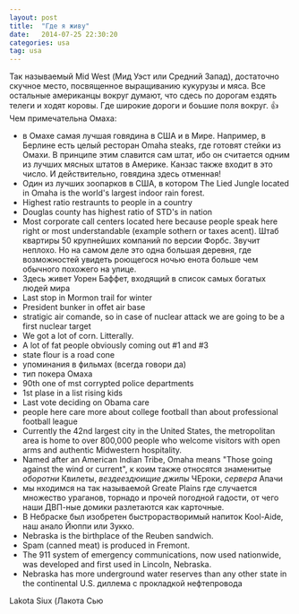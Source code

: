 ```yaml
---
layout: post
title:  "Где я живу"
date:   2014-07-25 22:30:20
categories: usa
tag: usa
---
```


Так называемый Mid West (Мид Уэст или Средний Запад), достаточно скучное место, посвященное выращиванию кукурузы и мяса. Все остальные американцы вокруг думают, что сдесь по дорогам ездять телеги и ходят коровы. Где широкие дороги и боьшие поля вокруг.
:+1:
Чем примечательна Омаха:
<!-- cut -->

- в Омахе самая лучшая говядина в США и в Мире. Например, в Берлине есть целый ресторан Omaha steaks, где готовят стейки из Омахи. В принципе этим славится сам штат, ибо он считается одним из лучших мясных штатов в Америке. Канзас также входит в это число. И действительно, говядина здесь отменная!
- Один из лучших зоопарков в США, в котором The Lied Jungle located in Omaha is the world's largest indoor rain forest.
- Highest ratio restraunts to people in a country
- Douglas county has highest ratio of STD's in nation
- Most corporate call centers located here because people speak here right or most understandable (example sothern or taxes acent). Штаб квартиры 50 крупнейших компаний по версии Форбс. Звучит неплохо. Но на самом деле это одна большая деревня, где возможностей увидеть роющегося ночью енота больше чем обычного похожего на улице.
- Здесь живет Уорен Баффет, входящий в список самых богатых людей мира
- Last stop in Mormon trail for winter
- President bunker in offet air base
- stratigic air comande, so in case of nuclear attack we are going to be a first nuclear target
- We got a lot of corn. Litterally.
- A lot of fat people obviously coming out #1 and #3
- state flour is a road cone
- упоминания в фильмах (всегда говори да)
- тип покера Омаха
- 90th one of mst corrypted police departments
- 1st plase in a list rising kids
- Last vote deciding on Obama care
- people here care more about college football than about professional football league
- Currently the 42nd largest city in the United States, the metropolitan area is home to over 800,000 people who welcome visitors with open arms and authentic Midwestern hospitality.
- Named after an American Indian Tribe, Omaha means "Those going against the wind or current", к коим также относятся знаменитые *оборотни* Квилеты, *вездеездюищие джипы* ЧЕроки, *сервера* Апачи
- мы нходимся на так называемой Greate Plains где случается множество ураганов, торнадо и прочей погодной гадости, от чего наши ДВП-ные домики разлетаются как карточные.
- В Небраске был изобретен быстрорастворимый напиток Kool-Aide, наш анало Йюппи или Зукко.
- Nebraska is the birthplace of the Reuben sandwich.
- Spam (canned meat) is produced in Fremont.
- The 911 system of emergency communications, now used nationwide, was developed and first used in Lincoln, Nebraska.
- Nebraska has more underground water reserves than any other state in the continental U.S. диллема с прокладкой нефтепровода

Lakota Siux (Лакота Сью
